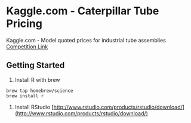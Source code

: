 # Kaggle.com - Caterpillar Tube Pricing
Kaggle.com - Model quoted prices for industrial tube assemblies [Competition Link](https://www.kaggle.com/c/caterpillar-tube-pricing)

## Getting Started
1. Install R with brew

  ```shell
  brew tap homebrew/science
  brew install r
  ```
1. Install RStudio
  [http://www.rstudio.com/products/rstudio/download/](http://www.rstudio.com/products/rstudio/download/)
